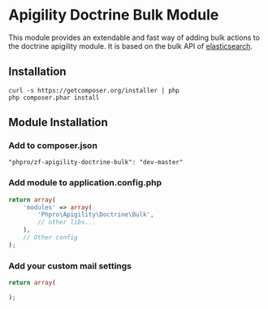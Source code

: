# Apigility Doctrine Bulk Module
This module provides an extendable and fast way of adding bulk actions to the doctrine apigility module.
It is based on the bulk API of [elasticsearch](http://www.elasticsearch.org/guide/en/elasticsearch/reference/current/docs-bulk.html).

## Installation
```
curl -s https://getcomposer.org/installer | php
php composer.phar install
```

## Module Installation

### Add to composer.json
```
"phpro/zf-apigility-doctrine-bulk": "dev-master"
```

### Add module to application.config.php
```php
return array(
    'modules' => array(
        'Phpro\Apigility\Doctrine\Bulk',
        // other libs...
    ),
    // Other config
);
```

### Add your custom mail settings
```php
return array(

);
```